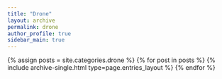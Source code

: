 ```yaml
---
title: "Drone"
layout: archive
permalink: drone
author_profile: true
sidebar_main: true
---
```



{% assign posts = site.categories.drone %}
{% for post in posts %} {% include archive-single.html type=page.entries_layout %} {% endfor %}
